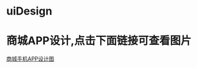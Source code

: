 # uiDesign
<h1>商城APP设计,点击下面链接可查看图片</h1>
<div><a href="https://husiyan.github.io/uiDesign/">商城手机APP设计图</a></div>
